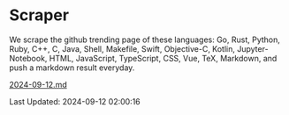 # Scraper

We scrape the github trending page of these languages: Go, Rust, Python, Ruby, C++, C, Java, Shell, Makefile, Swift, Objective-C, Kotlin, Jupyter-Notebook, HTML, JavaScript, TypeScript, CSS, Vue, TeX, Markdown, and push a markdown result everyday.

[2024-09-12.md](https://github.com/cumthxy/github-trending-backup/blob/master/2024-09-12.md)

Last Updated: 2024-09-12 02:00:16